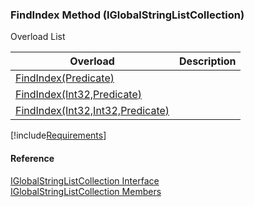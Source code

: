 ﻿### FindIndex Method (IGlobalStringListCollection)

Overload List

| Overload | Description |
| --- | --- |
| [FindIndex(Predicate<IGlobalStringList>)](fcSDK~FChoice.Foundation.Clarify.DataObjects.IGlobalStringListCollection~FindIndex(Predicate{IGlobalStringList}).md) |   |
| [FindIndex(Int32,Predicate<IGlobalStringList>)](fcSDK~FChoice.Foundation.Clarify.DataObjects.IGlobalStringListCollection~FindIndex(Int32,Predicate{IGlobalStringList}).md) |   |
| [FindIndex(Int32,Int32,Predicate<IGlobalStringList>)](fcSDK~FChoice.Foundation.Clarify.DataObjects.IGlobalStringListCollection~FindIndex(Int32,Int32,Predicate{IGlobalStringList}).md) |   |

[!include[Requirements](../partials/requirements.md)]



#### Reference

[IGlobalStringListCollection Interface](fcSDK~FChoice.Foundation.Clarify.DataObjects.IGlobalStringListCollection.md)  
[IGlobalStringListCollection Members](fcSDK~FChoice.Foundation.Clarify.DataObjects.IGlobalStringListCollection_members.md)